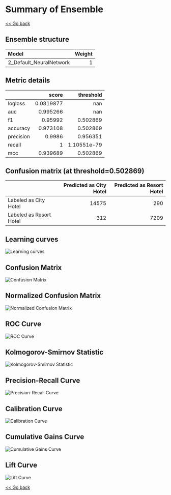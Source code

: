 # Summary of Ensemble

[<< Go back](../README.md)


## Ensemble structure
| Model                   |   Weight |
|:------------------------|---------:|
| 2_Default_NeuralNetwork |        1 |

## Metric details
|           |     score |     threshold |
|:----------|----------:|--------------:|
| logloss   | 0.0819877 | nan           |
| auc       | 0.995266  | nan           |
| f1        | 0.95992   |   0.502869    |
| accuracy  | 0.973108  |   0.502869    |
| precision | 0.9986    |   0.956351    |
| recall    | 1         |   1.10551e-79 |
| mcc       | 0.939689  |   0.502869    |


## Confusion matrix (at threshold=0.502869)
|                         |   Predicted as City Hotel |   Predicted as Resort Hotel |
|:------------------------|--------------------------:|----------------------------:|
| Labeled as City Hotel   |                     14575 |                         290 |
| Labeled as Resort Hotel |                       312 |                        7209 |

## Learning curves
![Learning curves](learning_curves.png)
## Confusion Matrix

![Confusion Matrix](confusion_matrix.png)


## Normalized Confusion Matrix

![Normalized Confusion Matrix](confusion_matrix_normalized.png)


## ROC Curve

![ROC Curve](roc_curve.png)


## Kolmogorov-Smirnov Statistic

![Kolmogorov-Smirnov Statistic](ks_statistic.png)


## Precision-Recall Curve

![Precision-Recall Curve](precision_recall_curve.png)


## Calibration Curve

![Calibration Curve](calibration_curve_curve.png)


## Cumulative Gains Curve

![Cumulative Gains Curve](cumulative_gains_curve.png)


## Lift Curve

![Lift Curve](lift_curve.png)



[<< Go back](../README.md)
